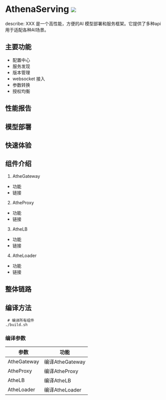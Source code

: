 # AthenaServing ![](https://travis-ci.com/xfyun/AthenaServing.svg?branch=master)

describe: XXX 是一个高性能，方便的AI 模型部署和服务框架。它提供了多种api 用于适配各种AI场景。

## 主要功能
 - 配置中心 
 - 服务发现
 - 版本管理
 - websocket 接入
 - 参数转换
 - 授权均衡
 
## 性能报告
 
## 模型部署

## 快速体验

## 组件介绍
  1. AtheGateway
   - 功能
   - 链接
  2. AtheProxy
   - 功能
   - 链接
  3. AtheLB
   - 功能
   - 链接
  4. AtheLoader
   - 功能
   - 链接
   
## 整体链路

## 编译方法
```
 # 编译所有组件
./build.sh
```

### 编译参数
|参数|功能|
| --- | --- |
|AtheGateway| 编译AtheGateway|
|AtheProxy| 编译AtheProxy|
|AtheLB|编译AtheLB|
|AtheLoader|编译AtheLoader|
